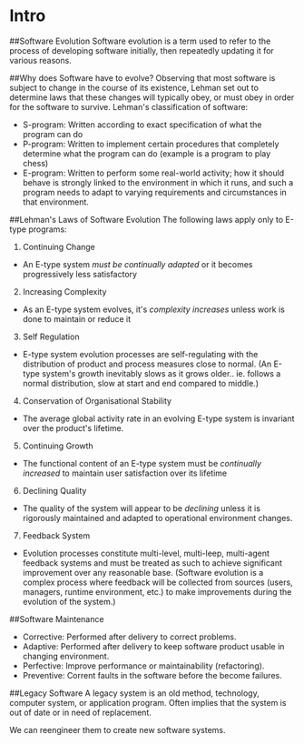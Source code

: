 # Intro

##Software Evolution
Software evolution is a term used to refer to the process of developing software initially, then repeatedly updating it for various reasons.

##Why does Software have to evolve?
Observing that most software is subject to change in the course of its existence, Lehman set out to determine laws that these changes will typically obey, or must obey in order for the software to survive.
Lehman's classification of software:
- S-program: Written according to exact specification of what the program can do
- P-program: Written to implement certain procedures that completely determine what the program can do (example is a program to play chess)
- E-program: Written to perform some real-world activity; how it should behave is strongly linked to the environment in which it runs, and such a program needs to adapt to varying requirements and circumstances in that environment.

##Lehman's Laws of Software Evolution
The following laws apply only to E-type programs:
1. Continuing Change
  - An E-type system *must be continually adapted* or it becomes progressively less satisfactory
2. Increasing Complexity
  - As an E-type system evolves, it's *complexity increases* unless work is done to maintain or reduce it
3. Self Regulation
  - E-type system evolution processes are self-regulating with the distribution of product and process measures close to normal. (An E-type system's growth inevitably slows as it grows older.. ie. follows a normal distribution, slow at start and end compared to middle.)
4. Conservation of Organisational Stability
  - The average global activity rate in an evolving E-type system is invariant over the product's lifetime.
5. Continuing Growth
  - The functional content of an E-type system must be *continually increased* to maintain user satisfaction over its lifetime
6. Declining Quality
  - The quality of the system will appear to be *declining* unless it is rigorously maintained and adapted to operational environment changes.
7. Feedback System
  - Evolution processes constitute multi-level, multi-leep, multi-agent feedback systems and must be treated as such to achieve significant improvement over any reasonable base. (Software evolution is a complex process where feedback will be collected from sources (users, managers, runtime environment, etc.) to make improvements during the evolution of the system.)

##Software Maintenance
- Corrective: Performed after delivery to correct problems.
- Adaptive: Performed after delivery to keep software product usable in changing environment.
- Perfective: Improve performance or maintainability (refactoring).
- Preventive: Corrent faults in the software before the become failures.

##Legacy Software
A legacy system is an old method, technology, computer system, or application program. Often implies that the system is out of date or in need of replacement.

We can reengineer them to create new software systems.
